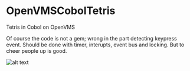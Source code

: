 # OpenVMSCobolTetris
Tetris in Cobol on OpenVMS

Of course the code is not a gem; wrong in the part detecting keypress event. Should be done with timer, interupts, event bus and locking.
But to cheer people up is good.

![alt text](https://github.com/pikapokec/OpenVMSCobolTetris/blob/master/Tetris.png?raw=true)
